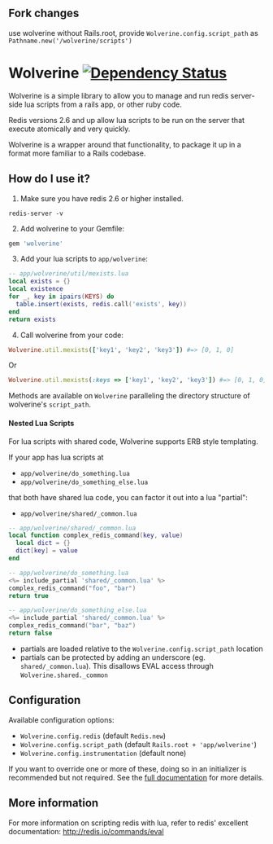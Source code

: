 ## Fork changes

use wolverine without Rails.root, provide `Wolverine.config.script_path` as `Pathname.new('/wolverine/scripts')`


# Wolverine [![Dependency Status](https://gemnasium.com/Shopify/wolverine.png)](https://gemnasium.com/Shopify/wolverine)

Wolverine is a simple library to allow you to manage and run redis server-side lua scripts from a rails app, or other ruby code.

Redis versions 2.6 and up allow lua scripts to be run on the server that execute atomically and very quickly.

Wolverine is a wrapper around that functionality, to package it up in a format more familiar to a Rails codebase.

## How do I use it?

1) Make sure you have redis 2.6 or higher installed.

```
redis-server -v
```

2) Add wolverine to your Gemfile:

```ruby
gem 'wolverine'
```

3) Add your lua scripts to `app/wolverine`:

```lua
-- app/wolverine/util/mexists.lua
local exists = {}
local existence
for _, key in ipairs(KEYS) do
  table.insert(exists, redis.call('exists', key))
end
return exists
```

4) Call wolverine from your code:

```ruby
Wolverine.util.mexists(['key1', 'key2', 'key3']) #=> [0, 1, 0]
```

Or

```ruby
Wolverine.util.mexists(:keys => ['key1', 'key2', 'key3']) #=> [0, 1, 0]
```

Methods are available on `Wolverine` paralleling the directory structure
of wolverine's `script_path`.

#### Nested Lua Scripts

For lua scripts with shared code, Wolverine supports ERB style templating.

If your app has lua scripts at

- `app/wolverine/do_something.lua`
- `app/wolverine/do_something_else.lua`

that both have shared lua code, you can factor it out into a lua "partial":

- `app/wolverine/shared/_common.lua`

```lua
-- app/wolverine/shared/_common.lua
local function complex_redis_command(key, value)
  local dict = {}
  dict[key] = value
end
```

```lua
-- app/wolverine/do_something.lua
<%= include_partial 'shared/_common.lua' %>
complex_redis_command("foo", "bar")
return true
```

```lua
-- app/wolverine/do_something_else.lua
<%= include_partial 'shared/_common.lua' %>
complex_redis_command("bar", "baz")
return false
```

- partials are loaded relative to the `Wolverine.config.script_path` location
- partials can be protected by adding an underscore (eg. `shared/_common.lua`). This disallows EVAL access through `Wolverine.shared._common`

## Configuration

Available configuration options:

* `Wolverine.config.redis` (default `Redis.new`)
* `Wolverine.config.script_path` (default `Rails.root + 'app/wolverine'`)
* `Wolverine.config.instrumentation` (default none)

If you want to override one or more of these, doing so in an initializer is recommended but not required. See the [full documentation](http://shopify.github.com/wolverine/Wolverine/Configuration.html) for more details.

## More information

For more information on scripting redis with lua, refer to redis' excellent documentation: http://redis.io/commands/eval


